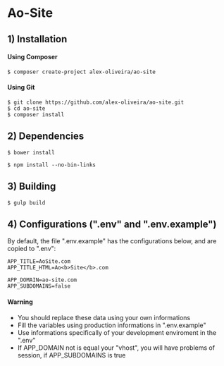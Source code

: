 # Ao-Site

## 1) Installation
#### Using Composer
````
$ composer create-project alex-oliveira/ao-site
````
#### Using Git
````
$ git clone https://github.com/alex-oliveira/ao-site.git
$ cd ao-site
$ composer install
````

## 2) Dependencies
````
$ bower install
````

````
$ npm install --no-bin-links
````

## 3) Building
````
$ gulp build
````

## 4) Configurations (".env" and ".env.example")
By default, the file ".env.example" has the configurations below, and are copied to ".env":
````
APP_TITLE=AoSite.com
APP_TITLE_HTML=Ao<b>Site</b>.com

APP_DOMAIN=ao-site.com
APP_SUBDOMAINS=false
````
#### Warning
- You should replace these data using your own informations
- Fill the variables using production informations in ".env.example"
- Use informations specifically of your development enviroment in the ".env"
- If APP_DOMAIN not is equal your "vhost", you will have problems of session, if APP_SUBDOMAINS is true
